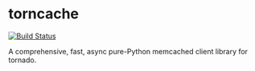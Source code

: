 torncache
=========

[![Build Status](https://apibeta.shippable.com/projects/540d42dcc7cfa915007e1f15/badge?branchName=master)](https://beta.shippable.com/projects/540d42dcc7cfa915007e1f15/builds/latest)

A comprehensive, fast, async pure-Python memcached client library for
tornado.
